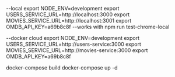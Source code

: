 --local
export NODE_ENV=development
export USERS_SERVICE_URL=http://localhost:3000
export MOVIES_SERVICE_URL=http://localhost:3001
export OMDB_API_KEY=a69b8c8f
--works with npm run test-chrome-local

--docker cloud
export NODE_ENV=development
export USERS_SERVICE_URL=http://users-service:3000
export MOVIES_SERVICE_URL=http://movies-service:3000
export OMDB_API_KEY=a69b8c8f

docker-compose build
docker-compose up -d